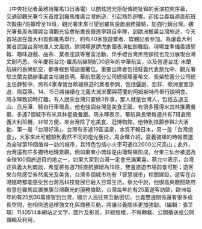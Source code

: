 （中央社記者黃雅詩羅馬13日專電）以酷炫燈光搭配傳統扯鈴的表演拉開序幕，交通部觀光署今天首度到羅馬推廣台灣旅遊，引起熱烈迴響。迎接台義每週直航班次擬由7班擴增至19班，觀光署未來可望到羅馬設置服務據點，加強行銷台灣。觀光署長周永暉與台灣觀光協會秘書長鐘逸寧親自率隊，到歐洲推廣台灣旅遊，今天首站選在義大利首都羅馬舉行，約有40家旅遊業者、媒體記者參加。為讓義大利業者認識台灣地理人文風貌，除開場邀請虎劇團表演扯鈴舞蹈，現場並準備義語簡報、趣味遊戲、品茶、業者座談等豐富活動，伴手禮台灣黑熊頸枕也充分展現台灣文創巧思。今年慶祝台北-羅馬航線開航30週年的中華航空，以及營運台北-米蘭航線的長榮航空，都專程到場設置攤位。重要出席者包括駐義代表蔡允中、觀光署駐法蘭克福辦事處主任謝長明、華航駐義分公司總經理董希文、長榮駐義分公司總主任薛智中，另有4家專營台歐線旅遊的業者參與，包括儷庭、宏祥、歐洲皇室旅遊、飛亞等。14、15日將接續在北義大城米蘭與荷蘭的阿姆斯特丹舉行說明會。周永暉致詞時打趣，有人說來台灣只要做3件事，那人就是台灣人，包括去過玉山、日月潭、騎自行車環島。他也強調台灣是美食王國，有很多獲得米其林推薦餐廳，多達7個城市有米其林星級餐廳。周永暉表示，華航與長榮每週共有7班直飛義大利班機，非常方便，來台灣除了吃美食、逛博物館，他特別推薦參與2大活動，第一是「台灣好湯」，台灣有多達19區溫泉，水質不輸日本，另一是「台灣燈會」，大家來此可體驗到截然不同的燈光藝術。周永暉介紹，嘉義被紐約時報票選為全球第19個值得一訪的城市，其特色包括小火車可通往2000公尺高山；此外，台灣還有許多獨特地理景觀，例如屏東小琉球是由珊瑚礁形成，台東三仙台被選為全球100個旅遊目的地之一，如果大家到台灣一定會充滿驚喜。蔡允中表示，台灣正與義大利商談，希望將每週7班直航擴增為19班，雙邊旅遊市場前景可期；遊客來台除感受自然風光及美食，台灣多個城市均有「智慧城市」相關建設，遊客在台灣隨時都能感受到台灣高科技發展已融入日常生活。蔡允中說，他很高興聽聞政府有意在羅馬設置推廣台灣觀光的服務據點，台灣每年約有25萬遊客訪歐，歐洲每年約有25到30萬旅客到台灣，顯示人民往來互動密切，台義雙邊關係還有很多成長空間，他相信透過增強文化與商務互動，將讓台義關係更加強韌。（編輯：張芷瑄）1140514本網站之文字、圖片及影音，非經授權，不得轉載、公開播送或公開傳輸及利用。